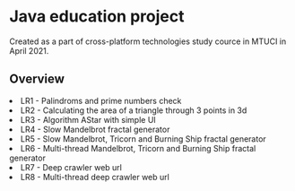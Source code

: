# Java education project
Created as a part of cross-platform technologies study cource in MTUCI in April 2021.

## Overview
<li> LR1 - Palindroms and prime numbers check </li>
<li> LR2 - Calculating the area of a triangle through 3 points in 3d </li>
<li> LR3 - Algorithm AStar with simple UI </li>
<li> LR4 - Slow Mandelbrot fractal generator </li>
<li> LR5 - Slow Mandelbrot, Tricorn and Burning Ship fractal generator </li>
<li> LR6 - Multi-thread Mandelbrot, Tricorn and Burning Ship fractal generator </li>
<li> LR7 - Deep crawler web url </li>
<li> LR8 - Multi-thread deep crawler web url </li>
